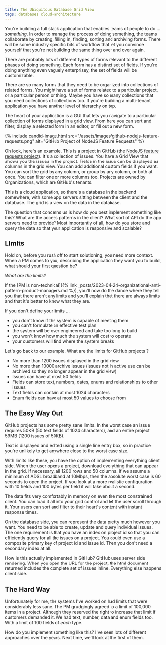 ```yaml
---
title: The Ubiquitous Database Grid View
tags: databases cloud-architecture
---
```


You're building a full stack application that enables teams of people to do ... *something*. In order to manage the process of doing something, the teams collaborate by creating, filling in, finding, sorting and archiving forms. There will be some industry specific bits of workflow that let you convince yourself that you're not building the same thing over and over again.

There are probably lots of different types of forms relevant to the different phases of doing something. Each form has a distinct set of fields. If you're doing anything even vaguely enterprisey, the set of fields will be customizable.

There are so many forms that they need to be organized into collections of related forms. You might have a set of forms related to a particular project, or a particular person or thing. Maybe you have so many collections that you need collections of collections too. If you're building a multi-tenant application you have another level of hierarchy on top.

The heart of your application is a GUI that lets you navigate to a particular collection of forms displayed in a grid view. From here you can sort and filter, display a selected form in an editor, or fill out a new form. 

{% include candid-image.html src="/assets/images/github-nodejs-feature-requests.png" alt="GitHub Project of NodeJS Feature Requests" %}

Oh look, here's an example. This is a project in GitHub (the [NodeJS feature requests project](https://github.com/orgs/nodejs/projects/4/views/1)). It's a collection of issues. You have a Grid View that shows you the issues in the project. Fields in the issue can be displayed as columns in the grid view. You can add additional custom fields if you want. You can sort the grid by any column, or group by any column, or both at once. You can filter one or more columns too. Projects are owned by Organizations, which are GitHub's tenants.

This is a cloud application, so there's a database in the backend somewhere, with some app servers sitting between the client and the database. The grid is a view on the data in the database.

The question that concerns us is how do you best implement something like this? What are the access patterns in the client? What sort of API do the app servers need to provide? Most importantly of all, how do you store and query the data so that your application is responsive and scalable?

## Limits

Hold on, before you rush off to start solutioning, you need more context. When a PM comes to you, describing the application they want you to build, what should your first question be? 

*What are the limits?*

If the [PM is non-technical]({% link _posts/2023-04-24-organizational-anti-pattern-product-managers.md %}), you'll now do the dance where they tell you that there aren't any limits and you'll explain that there are always limits and that it's better to know what they are.

If you don't define your limits ...
* you don't know if the system is capable of meeting them
* you can't formulate an effective test plan
* the system will be over engineered and take too long to build
* you won't know how much the system will cost to operate
* your customers will find where the system breaks

Let's go back to our example. What are the limits for GitHub projects ?
* No more than 1200 issues displayed in the grid view
* No more than 10000 archive issues (issues not in active use can be archived so they no longer appear in the grid view)
* Issues can have at most 50 fields
* Fields can store text, numbers, dates, enums and relationships to other issues
* Text fields can contain at most 1024 characters
* Enum fields can have at most 50 values to choose from

## The Easy Way Out

GitHub projects has some pretty sane limits. In the worst case an issue requires 50KB (50 text fields of 1024 characters), and an entire project 59MB (1200 issues of 50KB).

Text is displayed and edited using a single line entry box, so in practice you're unlikely to get anywhere close to the worst case size.

With limits like these, you have the option of implementing everything client side. When the user opens a project, download everything that can appear in the grid. If necessary, all 1200 rows and 50 columns. If we assume a minimum of ADSL broadband at 10Mbps, then the absolute worst case is 60 seconds to open the project. If you look at a more realistic configuration with 10 fields and 100 bytes per field it will take about a second. 

The data fits very comfortably in memory on even the most constrained client. You can load it all into your grid control and let the user scroll through it. Your users can sort and filter to their heart's content with instant response times. 

On the database side, you can represent the data pretty much however you want. You need to be able to create, update and query individual issues. The one requirement is that you have an index on project id so that you can efficiently query for all the issues on a project. You could even use a composite primary key of project id and issue id. Then you don't need a secondary index at all. 

How is this actually implemented in GitHub? GitHub uses server side rendering. When you open the URL for the project, the html document returned includes the complete set of issues inline. Everything else happens client side.

## The Hard Way

Unfortunately for me, the systems I've worked on had limits that were considerably less sane. The PM grudgingly agreed to a limit of 100,000 items in a project. Although they reserved the right to increase that limit if customers demanded it. We had text, number, data and enum fields too. With a limit of 100 fields of *each* type. 

How do you implement something like this? I've seen lots of different approaches over the years. Next time, we'll look at the first of them. 